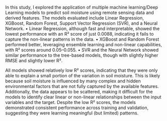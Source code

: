 In this study, I explored the application of multiple machine learning/Deep Learning models to predict soil moisture using remote sensing data and derived features. The models evaluated include Linear Regression, XGBoost, Random Forest, Support Vector Regression (SVR), and a Neural Network.
•	Linear Regression, although fast and interpretable, showed the lowest performance with an R² score of just 0.0088, indicating it fails to capture the non-linear patterns in the data.
•	XGBoost and Random Forest performed better, leveraging ensemble learning and non-linear capabilities, with R² scores around 0.05–0.055.
•	SVR and the Neural Network showed similar performance to the tree-based models, though with slightly higher RMSE and slightly lower R².

All models showed relatively low R² scores, indicating that they were only able to explain a small portion of the variation in soil moisture. This is likely because soil moisture is influenced by many complex and hidden environmental factors that are not fully captured by the available features. Additionally, the data appears to be scattered, making it difficult for the models to identify clear linear or non-linear relationships between the input variables and the target. Despite the low R² scores, the models demonstrated consistent performance across training and validation, suggesting they were learning meaningful (but limited) patterns.


